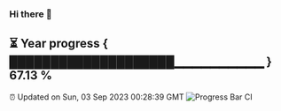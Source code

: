 ### Hi there 👋
⏳ Year progress { ████████████████████▁▁▁▁▁▁▁▁▁▁ } 67.13 %
---
⏰ Updated on Sun, 03 Sep 2023 00:28:39 GMT
![Progress Bar CI](https://github.com/Moyi321/Moyi321/workflows/Progress%20Bar%20CI/badge.svg)
